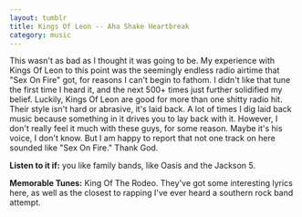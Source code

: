 ```yaml
---
layout: tumblr
title: Kings Of Leon -- Aha Shake Heartbreak
category: music
---
```


This wasn't as bad as I thought it was going to be. My experience with Kings Of Leon to this point was the seemingly endless radio airtime that "Sex On Fire" got, for reasons I can't begin to fathom. I didn't like that tune the first time I heard it, and the next 500+ times just further solidified my belief. Luckily, Kings Of Leon are good for more than one shitty radio hit. Their style isn't hard or abrasive, it's laid back. A lot of times I dig laid back music because something in it drives you to lay back with it. However, I don't really feel it much with these guys, for some reason. Maybe it's his voice, I don't know. But I am happy to report that not one track on here sounded like "Sex On Fire." Thank God.

**Listen to it if:** you like family bands, like Oasis and the Jackson 5.

**Memorable Tunes:** King Of The Rodeo. They've got some interesting lyrics here, as well as the closest to rapping I've ever heard a southern rock band attempt.
